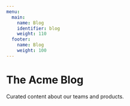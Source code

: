```yaml
--- 
menu: 
  main: 
    name: Blog 
    identifier: blog 
    weight: 110 
  footer: 
    name: Blog 
    weight: 100 
---
```


The Acme Blog
============

Curated content about our teams and products.
